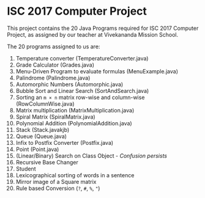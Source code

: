 # ISC 2017 Computer Project

This project contains the 20 Java Programs required for ISC 2017 Computer
Project, as assigned by our teacher at Vivekananda Mission School.

The 20 programs assigned to us are:

1. Temperature converter (TemperatureConverter.java)
2. Grade Calculator (Grades.java)
3. Menu-Driven Program to evaluate formulas (MenuExample.java)
4. Palindrome (Palindrome.java)
5. Automorphic Numbers (Automorphic.java)
6. Bubble Sort and Linear Search (SortAndSearch.java)
7. Sorting an `m × n` matrix row-wise and column-wise (RowColumnWise.java)
8. Matrix multiplication (MatrixMultiplication.java)
9. Spiral Matrix (SpiralMatrix.java)
10. Polynomial Addition (PolynomialAddition.java)
11. Stack (Stack.javakjb)
12. Queue (Queue.java)
13. Infix to Postfix Converter (Postfix.java)
14. Point (Point.java)
15. (Linear/Binary) Search on Class Object - *Confusion persists*
16. Recursive Base Changer
17. Student
18. Lexicographical sorting of words in a sentence
19. Mirror image of a Square matrix
20. Rule based Conversion (`?`, `#`, `%`, `"`) 
